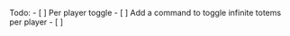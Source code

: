 Todo:
    - [ ] Per player toggle
    - [ ] Add a command to toggle infinite totems per player
    - [ ]